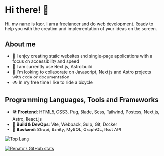 # Hi there! 👋

Hi, my name is Igor. I am a freelancer and do web development. Ready to help you with the creation and implementation of your ideas on the screen.

## About me

- 🔭 I enjoy creating static websites and single-page applications with a focus on accessibility and speed
- 🌱 I am currently use Next.js, Astro.build
- 👯 I'm looking to collaborate on Javascript, Next.js and Astro projects with code or documentation
- 🚲 In my free time I like to ride a bicycle

## Programming Languages, Tools and Frameworks
- 🛠️ **Frontend**: HTML5, CSS3, Pug, Blade, Scss, Tailwind, Postcss, Next.js, Astro, React.js
- 🐙 **Build & DevOps**: Vite, Webpack, Gulp, Git, Docker 
- 🧱 **Backend**: Strapi, Sanity, MySQL, GraphQL, Rest API 

[//]: # (## Featured Projects)

[//]: # ()
[//]: # (- 🖼️ [Portfolio]&#40;https://igorlov.ru/&#41; - Displays my portfolio, written using Astro, Markdown and Content collection)

[//]: # (- 🎬 [Oscar Nominees]&#40;https://nomeacoes-oscar.netlify.app/&#41; - Shows information about Oscar nominees using an Astro static website)

[//]: # (- 🏁 [F1 Next]&#40;https://f1next.netlify.app/&#41; - Displays the schedule for Formula 1 races using Nuxt)

[//]: # (- 🧬 [AlkaBlog]&#40;https://alkablog.netlify.app/&#41; &#40;Work in Progress&#41; - This project showcases how to implement data fetching, layout, routes, async components and virtual lists with Nuxt and Vue )

[//]: # (- 🏙️ [Luminares Arq]&#40;https://luminares-arq.netlify.app/&#41; - A website for a fictitious architecture company, built using Nuxt, VueJS, Typescript, and SASS)

[//]: # (- 📚 [Bookshelf]&#40;https://ralacerda-books.netlify.app/&#41; - Displays the list of books I've read and recommend. The data comes from Contentful CMS and is built using NextJS)

[//]: # (- 🛜 [Team Connect]&#40;https://team-connect.netlify.app/&#41; - A satire website to showcase my skills in designing website for products)

[//]: # (- 🎨 [Multiple Contrast Checker]&#40;https://multiple-contrast-checker.netlify.app/&#41; &#40;Work In Progress&#41; - Web App to test the contrast of multiple colors at the same time)

[//]: # ()


[//]: # (## Open Source)

[//]: # ()
[//]: # (- 🤝 Contributed code and documentation for [Astro]&#40;https://astro.build/&#41;, [Doom Emacs]&#40;https://github.com/doomemacs/doomemacs&#41;, and other projects)

[//]: # (- 🎃 Participated in [Hacktoberfest]&#40;https://hacktoberfest.com/&#41; and contributed to open-source projects)

[//]: # (- 📖 All my projects hosted on GitHub are open source, feel free to fork or contribute)

[//]: # (- 🦬 Using GNU/Linux as my primary operating system for almost 10 years)

[//]: # (## Goals)

[//]: # ()
[//]: # (- 👨‍💻 Start a career as a front-end developer)

[//]: # (- 👨‍🎓 Continuously learn new things and share that knowledge with others)

[//]: # (- 🌐 Develop accessible, fast, and helpful websites)

[//]: # (- 🏗️ Contribute to and help maintain open-source and free software)

[//]: # ([![@ralacerda Astro contributions]&#40;https://astro.badg.es/v1/contributor/ralacerda.svg&#41;]&#40;https://astro.badg.es/v1/contributor/ralacerda/&#41;)

[![Top Lang](https://github-readme-stats.vercel.app/api/top-langs/?username=woorg&layout=compact&theme=dark)](https://github-readme-stats.vercel.app/api/top-langs/?username=wooorg&layout=compact&theme=dark)

[![Renato's GitHub stats](https://github-readme-stats.vercel.app/api?username=woorg&hide=stars&show_icons=true&theme=dark&hide_rank=true#gh-dark-mode-only)](https://github-readme-stats.vercel.app/api?username=woorg&hide=stars&show_icons=true&theme=dark&hide_rank=true)





